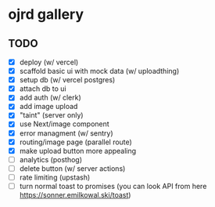 # ojrd gallery

## TODO

- [x] deploy (w/ vercel)
- [x] scaffold basic ui with mock data (w/ uploadthing)
- [x] setup db (w/ vercel postgres)
- [x] attach db to ui
- [x] add auth (w/ clerk)
- [x] add image upload
- [x] "taint" (server only) 
- [x] use Next/image component
- [x] error managment (w/ sentry)
- [x] routing/image page (parallel route)
- [x] make upload button more appealing
- [ ] analytics (posthog)
- [ ] delete button (w/ server actions)
- [ ] rate limiting (upstash)
- [ ] turn normal toast to promises (you can look API from here https://sonner.emilkowal.ski/toast)